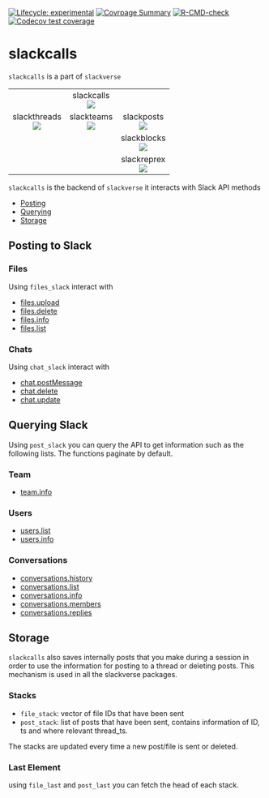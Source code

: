 
<!-- README.md is generated from README.Rmd. Please edit that file -->

<!-- badges: start -->

[![Lifecycle:
experimental](https://img.shields.io/badge/lifecycle-experimental-orange.svg)](https://www.tidyverse.org/lifecycle/#experimental)
[![Covrpage
Summary](https://img.shields.io/badge/covrpage-Last_Build_2023_02_18-brightgreen.svg)](http://tinyurl.com/ux5kpl9)
[![R-CMD-check](https://github.com/yonicd/slackcalls/actions/workflows/R-CMD-check.yaml/badge.svg)](https://github.com/yonicd/slackcalls/actions/workflows/R-CMD-check.yaml)
[![Codecov test
coverage](https://codecov.io/gh/yonicd/slackcalls/branch/master/graph/badge.svg)](https://codecov.io/gh/yonicd/slackcalls?branch=master)
<!-- badges: end -->

# slackcalls

`slackcalls` is a part of `slackverse`

|                                                                                                                                            |                                                                                                                                      |                                                                                                                                         |
| :----------------------------------------------------------------------------------------------------------------------------------------: | :----------------------------------------------------------------------------------------------------------------------------------: | :-------------------------------------------------------------------------------------------------------------------------------------: |
|                                                                                                                                            | slackcalls<br>[![](https://github.com/yonicd/slackcalls/workflows/R-CMD-check.yaml/badge.svg)](https://github.com/yonicd/slackcalls) |                                                                                                                                         |
| slackthreads<br>[![](https://github.com/yonicd/slackthreads/workflows/R-CMD-check.yaml/badge.svg)](https://github.com/yonicd/slackthreads) | slackteams<br>[![](https://github.com/yonicd/slackteams/workflows/R-CMD-check.yaml/badge.svg)](https://github.com/yonicd/slackteams) |  slackposts<br>[![](https://github.com/yonicd/slackposts/workflows/R-CMD-check.yaml/badge.svg)](https://github.com/yonicd/slackposts)   |
|                                                                                                                                            |                                                                                                                                      | slackblocks<br>[![](https://github.com/yonicd/slackblocks/workflows/R-CMD-check.yaml/badge.svg)](https://github.com/yonicd/slackblocks) |
|                                                                                                                                            |                                                                                                                                      | slackreprex<br>[![](https://github.com/yonicd/slackreprex/workflows/R-CMD-check.yaml/badge.svg)](https://github.com/yonicd/slackreprex) |

`slackcalls` is the backend of `slackverse` it interacts with Slack API
methods

  - [Posting](#posting-to-slack)
  - [Querying](#querying-slack)
  - [Storage](#storage)

## Posting to Slack

### Files

Using `files_slack` interact with

  - [files.upload](https://api.slack.com/methods/files.upload)
  - [files.delete](https://api.slack.com/methods/files.delete)
  - [files.info](https://api.slack.com/methods/files.info)
  - [files.list](https://api.slack.com/methods/files.list)

### Chats

Using `chat_slack` interact with

  - [chat.postMessage](https://api.slack.com/methods/chat.postMessage)
  - [chat.delete](https://api.slack.com/methods/chat.delete)
  - [chat.update](https://api.slack.com/methods/chat.update)

## Querying Slack

Using `post_slack` you can query the API to get information such as the
following lists. The functions paginate by default.

### Team

  - [team.info](https://api.slack.com/methods/team.info)

### Users

  - [users.list](https://api.slack.com/methods/users.list)
  - [users.info](https://api.slack.com/methods/users.info)

### Conversations

  - [conversations.history](https://api.slack.com/methods/conversations.history)
  - [conversations.list](https://api.slack.com/methods/conversations.list)
  - [conversations.info](https://api.slack.com/methods/conversations.info)
  - [conversations.members](https://api.slack.com/methods/conversations.members)
  - [conversations.replies](https://api.slack.com/methods/conversations.replies)

## Storage

`slackcalls` also saves internally posts that you make during a session
in order to use the information for posting to a thread or deleting
posts. This mechanism is used in all the slackverse packages.

### Stacks

  - `file_stack`: vector of file IDs that have been sent
  - `post_stack`: list of posts that have been sent, contains
    information of ID, ts and where relevant thread\_ts.

The stacks are updated every time a new post/file is sent or deleted.

### Last Element

using `file_last` and `post_last` you can fetch the head of each stack.
